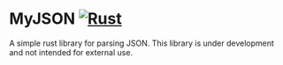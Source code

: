 # MyJSON [![Rust](https://github.com/brightlego/myjson/actions/workflows/rust.yml/badge.svg)](https://github.com/brightlego/myjson/actions/workflows/rust.yml)

A simple rust library for parsing JSON. This library is under development and not intended for external use.
